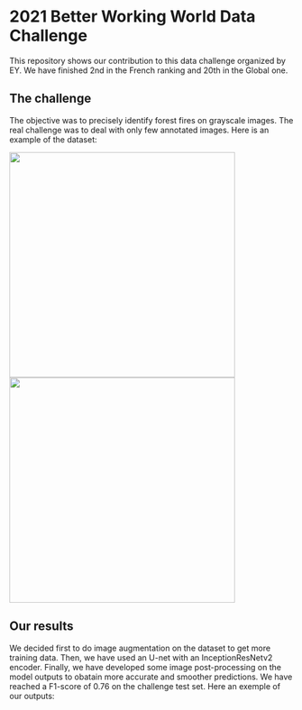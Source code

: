 #  2021 Better Working World Data Challenge
This repository shows our contribution to this data challenge organized by EY. We have finished 2nd in the French ranking and 20th in the Global one. 

## The challenge
The objective was to precisely identify forest fires on grayscale images. The real challenge was to deal with only few annotated images. Here is an example of the dataset: 

<p float="left">
  <img src="https://raw.githubusercontent.com/louisreberga/ey-data-challenge-2021/main/images/dataset_0.png" width="400" />
  <img src="https://raw.githubusercontent.com/louisreberga/ey-data-challenge-2021/main/images/dataset_1.png" width="400" />
</p>

## Our results
We decided first to do image augmentation on the dataset to get more training data. Then, we have used an U-net with an InceptionResNetv2 encoder. Finally, we have developed some image post-processing on the model outputs to obatain more accurate and smoother predictions. We have reached a F1-score of 0.76 on the challenge test set. Here an exemple of our outputs: 
